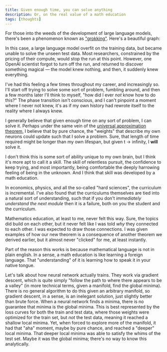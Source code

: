 ```yaml
---
title: Given enough time, you can solve anything
description: Or, on the real value of a math education
tags: [thoughts]
---
```


For those into the weeds of the development of large language models, there's been a phenomenon known as ["grokking"](https://en.wikipedia.org/wiki/Grokking_(machine_learning)). Here's a beautiful graph:

In this case, a large language model overfit on the training data, but became unable to solve the unseen test data. Most researchers, constrained by the pricing of their compute, would stop the run at this point. However, one OpenAI scientist forgot to turn off the run, and returned to discover something magical — the model knew nothing, and then, it suddenly knew everything.

I've had this feeling a few times throughout my career, and increasingly so. I'll start off trying to solve some sort of problem, fumbling around, and then a few months later I'll think to myself, "how did I ever _not_ know how to do this?" The phase transition isn't conscious, and I can't pinpoint a moment where I never not knew, it's as if my own history had rewrote itself to the reality where I always knew.

I generally believe that given enough time on any sort of problem, I can solve it. Perhaps under the same vein of the [universal approximation theorem](https://en.wikipedia.org/wiki/Universal_approximation_theorem), I believe that by pure chance, the "weights" that describe my own neurons could update such that I solve a problem. Sure, that length of time required might be longer than my own lifespan, but given t -> infinity, I **will** solve it.

I don't think this is some sort of ability unique to my own brain, but I think it's more apt to call it a skill. The skill of relentless pursuit, the confidence to keep trying, and most importantly, being comfortable the deeply harrowing feeling of being in the unknown. And I think that skill was developed by a math education.

In economics, physics, and all the so-called "hard sciences", the curriculum is incremental. I've also found that the curriculums themselves are tied into a natural sort of understanding, such that if you don't _immediately understand the next module_ then it is a failure, both on you the student and the curriculum.

Mathematics education, at least to me, never felt this way. Sure, the topics did build on each other, but it never felt like I was told _why_ they connected to each other. I was expected to draw those connections. I was given examples of how our new theorem is a consequence of another theorem we derived earlier, but it almost never "clicked" for me, at least instantly. 

Part of the reason this works is because mathematical language is not in plain english. In a sense, a math education is like learning a foreign language. That "understanding" of it is learning how to speak it in your native tongue.

Let's talk about how neural network actually trains. They work via gradient descent, which is quite simply "follow the path to where there appears to be a valley" (in more technical terms, given a manifold, find the global minima). There is no general algorithm to do this given an arbitrary manifold, so gradient descent, in a sense, is an inelegant solution, just slightly better than brute force. When a neural network finds a minima, there is no guarantee that minima is the global minima. This is best represented by the loss curves for both the train and test data, where those weights were optimized for the train set, but _not_ the test data, meaning it reached a shallow local minima. Yet, when forced to explore more of the manifold, it had that "aha" moment, maybe by pure chance, and reached a "deeper" local minima. That deeper local minima was able to satisfy the whims of the test set. Maybe it was the global minima; there's no way to know this analytically.
